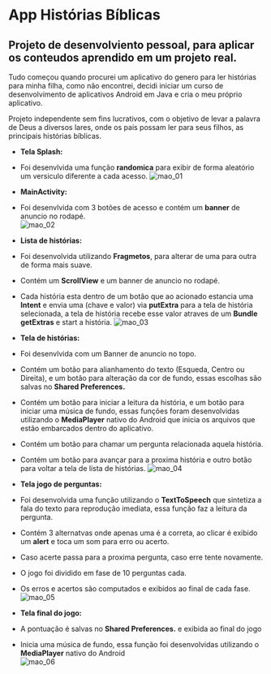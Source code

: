 # App Histórias Bíblicas

## Projeto de desenvolviento pessoal, para aplicar os conteudos aprendido em um projeto real.
Tudo começou quando procurei um aplicativo do genero para ler histórias para minha filha, como não encontrei, decidi iniciar um curso de desenvolvimento de aplicativos Android em Java e cria o meu próprio aplicativo.

Projeto independente sem fins lucrativos, com o objetivo de levar a palavra de Deus a diversos lares, onde os pais possam ler para seus filhos,
as principais histórias bíblicas.

- **Tela Splash:** 
- Foi desenvlvida uma função **randomica** para exibir de forma aleatório um versiculo diferente a cada acesso.
![mao_01](https://user-images.githubusercontent.com/61321277/119015505-55fbb600-b96f-11eb-8f9c-166c4a94bf7d.jpg)

- **MainActivity:** 
- Foi desenvlvida com 3 botões de acesso e contém um **banner** de anuncio no rodapé.                                                                                
![mao_02](https://user-images.githubusercontent.com/61321277/119015869-b559c600-b96f-11eb-9a8c-91b4af3c8d73.jpg)

- **Lista de histórias:** 
- Foi desenvolvida utilizando **Fragmetos**, para alterar de uma para outra de forma mais suave.
- Contém um **ScrollView** e um banner de anuncio no rodapé.
- Cada história esta dentro de um botão que ao acionado estancia uma **Intent** e envia uma (chave e valor) via **putExtra** para a tela de história selecionada, a tela de história recebe esse valor atraves de um **Bundle** **getExtras** e start a história.
![mao_03](https://user-images.githubusercontent.com/61321277/119016279-213c2e80-b970-11eb-82e7-a16be75ec4d4.jpg)

- **Tela de histórias:** 
- Foi desenvlvida com um Banner de anuncio no topo.
- Contém um botão para alianhamento do texto (Esqueda, Centro ou Direita), e um botão para alteração da cor de fundo, essas escolhas são salvas no **Shared Preferences.**
- Contém um botão para iniciar a leitura da história, e um botão para iniciar uma música de fundo, essas funções foram desenvolvidas utilizando o **MediaPlayer** nativo do Android que inicia os arquivos que estão embarcados dentro do aplicativo.
- Contém um botão para chamar um pergunta relacionada aquela história.
- Contém um botão para avançar para a proxima história e outro botão para voltar a tela de lista de histórias.
![mao_04](https://user-images.githubusercontent.com/61321277/119016400-43ce4780-b970-11eb-8f85-4014e7e22ce6.jpg)

- **Tela jogo de perguntas:** 
- Foi desenvolvida uma função utilizando o **TextToSpeech** que sintetiza a fala do texto para reprodução imediata, essa função faz a leitura da pergunta.
- Contém 3 alternatvas onde apenas uma é a correta, ao clicar é exibido um **alert** e toca um som para erro ou acerto.
- Caso acerte passa para a proxima pergunta, caso erre tente novamente.
- O jogo foi dividido em fase de 10 perguntas cada.
- Os erros e acertos são computados e exibidos ao final de cada fase.                                                           
![mao_05](https://user-images.githubusercontent.com/61321277/119016468-5d6f8f00-b970-11eb-8ad1-24860f5ba11f.jpg)

- **Tela final do jogo:** 
- A pontuação é salvas no **Shared Preferences.** e exibida ao final do jogo
- Inicia uma música de fundo, essa função foi desenvolvidas utilizando o **MediaPlayer** nativo do Android                                   
![mao_06](https://user-images.githubusercontent.com/61321277/119018830-e7205c00-b972-11eb-9770-8ab8e03d6818.jpg)
